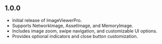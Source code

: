 ## 1.0.0

* Initial release of ImageViewerPro.
* Supports NetworkImage, AssetImage, and MemoryImage.
* Includes image zoom, swipe navigation, and customizable UI options.
* Provides optional indicators and close button customization.
